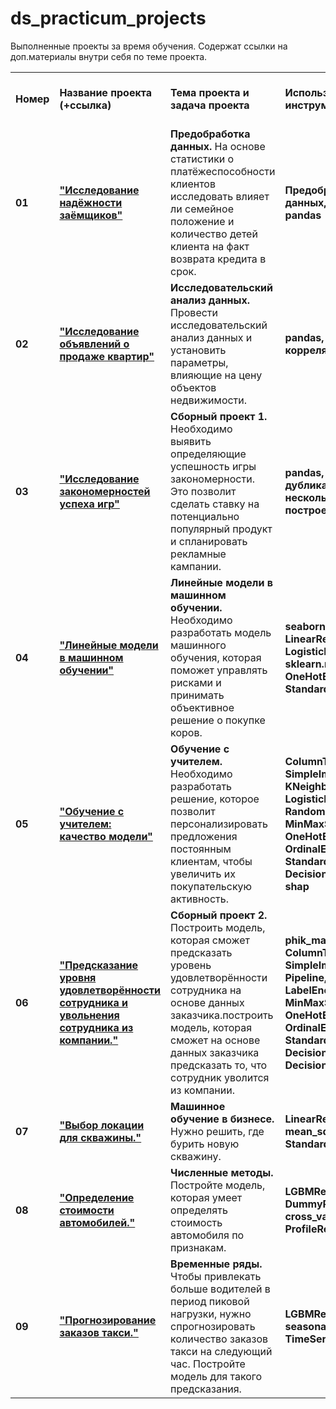 # ds_practicum_projects
Выполненные проекты за время обучения. Содержат ссылки на доп.материалы внутри себя по теме проекта.
<br/>
<table>
    <tr>
        <td><b>Номер</b></td>
        <td><b>Название проекта (+ссылка)</b></td>
        <td><b>Тема проекта и задача проекта</b></td>
        <td><b>Используемые инструменты</b></td>
        <td><b>Темы инф. материалов и рекомендации ревьювера</b></td>
    </tr>
    <tr>
        <td> <b>01</b></td>
        <td><a href="https://github.com/DinoWithPython/ds_practicum_projects/blob/main/01%20Исследование%20надежности%20заемщиков.ipynb" target="_blank"><b>"Исследование надёжности заёмщиков"</b></a></td>
        <td><b>Предобработка данных.</b> На основе статистики о платёжеспособности клиентов исследовать влияет ли семейное положение и количество детей клиента на факт возврата кредита в срок.</td>
        <td><b>Предобработка данных, python, pandas</b></td>
        <td>qcut, настройка юпитера, PEP8, plotly, SQL тренажер и задачки, Главред</td>
    </tr>
    <tr>
        <td> <b>02</b></td>
        <td><a href="https://github.com/DinoWithPython/ds_practicum_projects/blob/main/02%20Исследование%20объявлений%20о%20продаже%20квартир.ipynb" target="_blank"><b>"Исследование объявлений о продаже квартир"</b></a></td>
        <td><b>Исследовательский анализ данных.</b> Провести исследовательский анализ данных и установить параметры, влияющие на цену объектов недвижимости.</td>
        <td><b>pandas, seaborn, корреляция</b></td>
        <td>Kaggle, astype('datetime64[M]') для корректного учета месяца, habr по предобработке, seaborn</td>
    </tr>
    <tr>
        <td> <b>03</b></td>
        <td><a href="https://github.com/DinoWithPython/ds_practicum_projects/blob/main/03%20Сборный%20проект%201(Анализ%20рынка%20игровых%20платформ%20и%20игр).ipynb" target="_blank"><b>"Исследование закономерностей успеха игр"</b></a></td>
        <td><b>Сборный проект 1.</b> Необходимо выявить определяющие успешность игры закономерности. Это позволит сделать ставку на потенциально популярный продукт и спланировать рекламные кампании.</td>
        <td><b>pandas, поиск дубликатов в нескольких столбцах, построение pie</b></td>
        <td>Книга по Matplolib, статьи построения усов и прочего, отношение между переменными</td>
    </tr>
    <tr>
        <td> <b>04</b></td>
        <td><a href="https://github.com/DinoWithPython/ds_practicum_projects/blob/main/04%20Линейные%20модели%20в%20машинном%20обучении.ipynb" target="_blank"><b>"Линейные модели в машинном обучении"</b></a></td>
        <td><b>Линейные модели в машинном обучении.</b> Необходимо разработать модель машинного обучения, которая поможет  управлять рисками и принимать объективное решение о покупке коров.</td>
        <td><b>seaborn, LinearRegression, LogisticRegression, sklearn.metrics, OneHotEncoder, StandardScaler</b></td>
        <td>Огромное количество полезных комментариев от ревьювера, помимо этого ссылки на разные статьи, пайплайны и прочее.</td>
    </tr>
    <tr>
        <td> <b>05</b></td>
        <td><a href="https://github.com/DinoWithPython/ds_practicum_projects/blob/main/05%20Обучение%20с%20учителем.ipynb" target="_blank"><b>"Обучение с учителем: качество модели"</b></a></td>
        <td><b>Обучение с учителем.</b> Необходимо разработать решение, которое позволит персонализировать предложения постоянным клиентам, чтобы увеличить их покупательскую активность.</td>
        <td><b>ColumnTransformer, SimpleImputer, KNeighborsClassifier, LogisticRegression, RandomizedSearchCV, MinMaxScaler, OneHotEncoder, OrdinalEncoder, StandardScaler, SVC, DecisionTreeClassifier, shap</b></td>
        <td>Подробный разбор метрики ROC AUC, учебник по машинному обучению.</td>
    </tr>
    <tr>
        <td> <b>06</b></td>
        <td><a href="https://github.com/DinoWithPython/ds_practicum_projects/blob/main/06%20Сборный%20проект%202(Предсказание%20уровня%20удовлетворенности%20сотрудника%20и%20факт%20увольнения).ipynb" target="_blank"><b>"Предсказание уровня удовлетворённости сотрудника и увольнения сотрудника из компании."</b></a></td>
        <td><b>Сборный проект 2.</b> Построить модель, которая сможет предсказать уровень удовлетворённости сотрудника на основе данных заказчика.построить модель, которая сможет на основе данных заказчика предсказать то, что сотрудник уволится из компании.</td>
        <td><b>phik_matrix, ColumnTransformer, SimpleImputer, Pipeline, LabelEncoder, MinMaxScaler, OneHotEncoder, OrdinalEncoder, StandardScaler, DecisionTreeClassifier, DecisionTreeRegressor</b></td>
        <td>Материалы для более углубленного погружения в машинное обучение.</td>
    </tr>
    <tr>
        <td> <b>07</b></td>
        <td><a href="https://github.com/DinoWithPython/ds_practicum_projects/blob/main/07%20Выбор%20локации%20для%20скважины.ipynb" target="_blank"><b>"Выбор локации для скважины."</b></a></td>
        <td><b>Машинное обучение в бизнесе.</b> Нужно решить, где бурить новую скважину.</td>
        <td><b>LinearRegression, mean_squared_error, StandardScaler </b></td>
        <td>Материалы по теме машинного обучения для бизнеса.</td>
    </tr>
    <tr>
        <td> <b>08</b></td>
        <td><a href="https://github.com/DinoWithPython/ds_practicum_projects/blob/main/08%20Определение%20стоимости%20автомобилей.ipynb" target="_blank"><b>"Определение стоимости автомобилей."</b></a></td>
        <td><b>Численные методы.</b> Постройте модель, которая умеет определять стоимость автомобиля по признакам.</td>
        <td><b>LGBMRegressor, DummyRegressor, cross_val_score, ProfileReport </b></td>
        <td>Материалы по теме оптимизации моделей.</td>
    </tr>
    <tr>
        <td> <b>09</b></td>
        <td><a href="https://github.com/DinoWithPython/ds_practicum_projects/blob/main/09%20Прогнозирование%20заказов%20такси.ipynb" target="_blank"><b>"Прогнозирование заказов такси."</b></a></td>
        <td><b>Временные ряды.</b> Чтобы привлекать больше водителей в период пиковой нагрузки, нужно спрогнозировать количество заказов такси на следующий час. Постройте модель для такого предсказания.</td>
        <td><b>LGBMRegressor, seasonal_decompose, TimeSeriesSplit </b></td>
        <td>Ссылки на лекции по временным рядам, чтобы лучше разобраться в теме.</td>
    </tr>
</table>